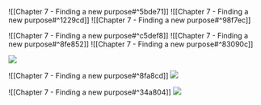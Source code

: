 ![[Chapter 7 - Finding a new purpose#^5bde71]]
![[Chapter 7 - Finding a new purpose#^1229cd]]
![[Chapter 7 - Finding a new purpose#^98f7ec]]

![[Chapter 7 - Finding a new purpose#^c5def8]]
![[Chapter 7 - Finding a new purpose#^8fe852]]
![[Chapter 7 - Finding a new purpose#^83090c]]

![](https://miro.medium.com/max/700/1*3o6VkkEUjkqiDT273RlG9A.jpeg)


![[Chapter 7 - Finding a new purpose#^8fa8cd]]
![](https://miro.medium.com/max/700/1*7nfuSVl0P-s76pjXj79B2A.jpeg)


![[Chapter 7 - Finding a new purpose#^34a804]]
![](https://miro.medium.com/max/700/1*PDJ78MaohHvjIMhAtgywhA.jpeg)